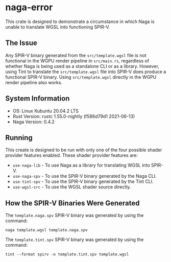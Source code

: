 # naga-error
This crate is designed to demonstrate a circumstance in which Naga is unable to
translate WGSL into functioning SPIR-V.

## The Issue
Any SPIR-V binary generated from the `src/template.wgsl` file is not functional
in the WGPU render pipeline in `src/main.rs`, regardless of whether Naga is
being used as a standalone CLI or as a library. However, using Tint to translate
the `src/template.wgsl` file into SPIR-V does produce a functional SPIR-V
binary. Using `src/template.wgsl` directly in the WGPU render pipeline also
works.

## System Information
 * OS: Linux Kubuntu 20.04.2 LTS
 * Rust Version: rustc 1.55.0-nightly (f586d79d1 2021-06-13)
 * Naga Version: 0.4.2

## Running
This create is designed to be run with only one of the four possible shader
provider features enabled. These shader provider features are:
 * `use-naga-lib` - To use Naga as a library for translating WGSL into SPIR-V.
 * `use-naga-spv` - To use the SPIR-V binary generated by the Naga CLI.
 * `use-tint-spv` - To use the SPIR-V binary generated by the Tint CLI.
 * `use-wgsl-src` - To use the WGSL shader source directly.

## How the SPIR-V Binaries Were Generated
The `template.naga.spv` SPIR-V binary was generated by using the command:
```shell
naga template.wgsl template.naga.spv
```

The `template.tint.spv` SPIR-V binary was generated by using the command:
```shell
tint --format spirv -o template.tint.spv template.wgsl
```
